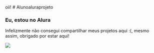 oii! # Alunoaluraprojeto

### **Eu, estou no Alura**

Infelizmente não consegui compartilhar meus projetos aqui :(, mesmo assim, obrigado por estar aqui! 

![](https://pin.it/3zO66Vf4L)
